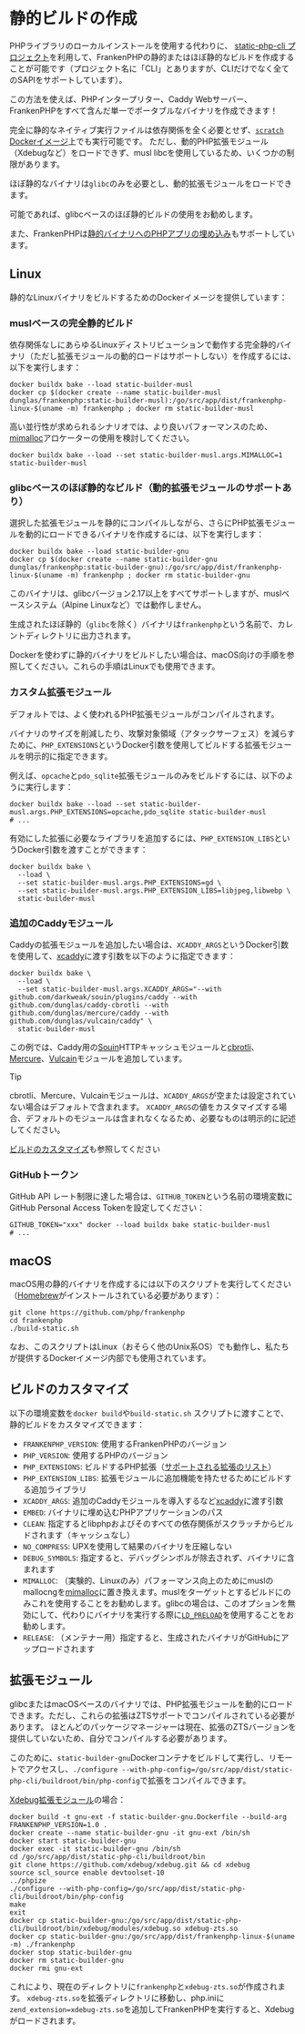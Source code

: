 # 静的ビルドの作成

PHPライブラリのローカルインストールを使用する代わりに、
[static-php-cli プロジェクト](https://github.com/crazywhalecc/static-php-cli)を利用して、FrankenPHPの静的またはほぼ静的なビルドを作成することが可能です（プロジェクト名に「CLI」とありますが、CLIだけでなく全てのSAPIをサポートしています）。

この方法を使えば、PHPインタープリター、Caddy Webサーバー、FrankenPHPをすべて含んだ単一でポータブルなバイナリを作成できます！

完全に静的なネイティブ実行ファイルは依存関係を全く必要とせず、[`scratch` Dockerイメージ](https://docs.docker.com/build/building/base-images/#create-a-minimal-base-image-using-scratch)上でも実行可能です。
ただし、動的PHP拡張モジュール（Xdebugなど）をロードできず、musl libcを使用しているため、いくつかの制限があります。

ほぼ静的なバイナリは`glibc`のみを必要とし、動的拡張モジュールをロードできます。

可能であれば、glibcベースのほぼ静的ビルドの使用をお勧めします。

また、FrankenPHPは[静的バイナリへのPHPアプリの埋め込み](embed.md)もサポートしています。

## Linux

静的なLinuxバイナリをビルドするためのDockerイメージを提供しています：

### muslベースの完全静的ビルド

依存関係なしにあらゆるLinuxディストリビューションで動作する完全静的バイナリ（ただし拡張モジュールの動的ロードはサポートしない）を作成するには、以下を実行します：

```console
docker buildx bake --load static-builder-musl
docker cp $(docker create --name static-builder-musl dunglas/frankenphp:static-builder-musl):/go/src/app/dist/frankenphp-linux-$(uname -m) frankenphp ; docker rm static-builder-musl
```

高い並行性が求められるシナリオでは、より良いパフォーマンスのため、[mimalloc](https://github.com/microsoft/mimalloc)アロケーターの使用を検討してください。

```console
docker buildx bake --load --set static-builder-musl.args.MIMALLOC=1 static-builder-musl
```

### glibcベースのほぼ静的なビルド（動的拡張モジュールのサポートあり）

選択した拡張モジュールを静的にコンパイルしながら、さらにPHP拡張モジュールを動的にロードできるバイナリを作成するには、以下を実行します：

```console
docker buildx bake --load static-builder-gnu
docker cp $(docker create --name static-builder-gnu dunglas/frankenphp:static-builder-gnu):/go/src/app/dist/frankenphp-linux-$(uname -m) frankenphp ; docker rm static-builder-gnu
```

このバイナリは、glibcバージョン2.17以上をすべてサポートしますが、muslベースシステム（Alpine Linuxなど）では動作しません。

生成されたほぼ静的（`glibc`を除く）バイナリは`frankenphp`という名前で、カレントディレクトリに出力されます。

Dockerを使わずに静的バイナリをビルドしたい場合は、macOS向けの手順を参照してください。これらの手順はLinuxでも使用できます。

### カスタム拡張モジュール

デフォルトでは、よく使われるPHP拡張モジュールがコンパイルされます。

バイナリのサイズを削減したり、攻撃対象領域（アタックサーフェス）を減らすために、`PHP_EXTENSIONS`というDocker引数を使用してビルドする拡張モジュールを明示的に指定できます。

例えば、`opcache`と`pdo_sqlite`拡張モジュールのみをビルドするには、以下のように実行します：

```console
docker buildx bake --load --set static-builder-musl.args.PHP_EXTENSIONS=opcache,pdo_sqlite static-builder-musl
# ...
```

有効にした拡張に必要なライブラリを追加するには、`PHP_EXTENSION_LIBS`というDocker引数を渡すことができます：

```console
docker buildx bake \
  --load \
  --set static-builder-musl.args.PHP_EXTENSIONS=gd \
  --set static-builder-musl.args.PHP_EXTENSION_LIBS=libjpeg,libwebp \
  static-builder-musl
```

### 追加のCaddyモジュール

Caddyの拡張モジュールを追加したい場合は、`XCADDY_ARGS`というDocker引数を使用して、[xcaddy](https://github.com/caddyserver/xcaddy)に渡す引数を以下のように指定できます：

```console
docker buildx bake \
  --load \
  --set static-builder-musl.args.XCADDY_ARGS="--with github.com/darkweak/souin/plugins/caddy --with github.com/dunglas/caddy-cbrotli --with github.com/dunglas/mercure/caddy --with github.com/dunglas/vulcain/caddy" \
  static-builder-musl
```

この例では、Caddy用の[Souin](https://souin.io)HTTPキャッシュモジュールと[cbrotli](https://github.com/dunglas/caddy-cbrotli)、[Mercure](https://mercure.rocks)、[Vulcain](https://vulcain.rocks)モジュールを追加しています。

> [!TIP]
>
> cbrotli、Mercure、Vulcainモジュールは、`XCADDY_ARGS`が空または設定されていない場合はデフォルトで含まれます。
> `XCADDY_ARGS`の値をカスタマイズする場合、デフォルトのモジュールは含まれなくなるため、必要なものは明示的に記述してください。

[ビルドのカスタマイズ](#ビルドのカスタマイズ)も参照してください

### GitHubトークン

GitHub API レート制限に達した場合は、`GITHUB_TOKEN`という名前の環境変数にGitHub Personal Access Tokenを設定してください：

```console
GITHUB_TOKEN="xxx" docker --load buildx bake static-builder-musl
# ...
```

## macOS

macOS用の静的バイナリを作成するには以下のスクリプトを実行してください（[Homebrew](https://brew.sh/)がインストールされている必要があります）：

```console
git clone https://github.com/php/frankenphp
cd frankenphp
./build-static.sh
```

なお、このスクリプトはLinux（おそらく他のUnix系OS）でも動作し、私たちが提供するDockerイメージ内部でも使用されています。

## ビルドのカスタマイズ

以下の環境変数を`docker build`や`build-static.sh`
スクリプトに渡すことで、静的ビルドをカスタマイズできます：

- `FRANKENPHP_VERSION`: 使用するFrankenPHPのバージョン
- `PHP_VERSION`: 使用するPHPのバージョン
- `PHP_EXTENSIONS`: ビルドするPHP拡張（[サポートされる拡張のリスト](https://static-php.dev/en/guide/extensions.html)）
- `PHP_EXTENSION_LIBS`: 拡張モジュールに追加機能を持たせるためにビルドする追加ライブラリ
- `XCADDY_ARGS`: 追加のCaddyモジュールを導入するなど[xcaddy](https://github.com/caddyserver/xcaddy)に渡す引数
- `EMBED`: バイナリに埋め込むPHPアプリケーションのパス
- `CLEAN`: 指定するとlibphpおよびそのすべての依存関係がスクラッチからビルドされます（キャッシュなし）
- `NO_COMPRESS`: UPXを使用して結果のバイナリを圧縮しない
- `DEBUG_SYMBOLS`: 指定すると、デバッグシンボルが除去されず、バイナリに含まれます
- `MIMALLOC`: （実験的、Linuxのみ）パフォーマンス向上のためにmuslのmallocngを[mimalloc](https://github.com/microsoft/mimalloc)に置き換えます。muslをターゲットとするビルドにのみこれを使用することをお勧めします。glibcの場合は、このオプションを無効にして、代わりにバイナリを実行する際に[`LD_PRELOAD`](https://microsoft.github.io/mimalloc/overrides.html)を使用することをお勧めします。
- `RELEASE`: （メンテナー用）指定すると、生成されたバイナリがGitHubにアップロードされます

## 拡張モジュール

glibcまたはmacOSベースのバイナリでは、PHP拡張モジュールを動的にロードできます。ただし、これらの拡張はZTSサポートでコンパイルされている必要があります。
ほとんどのパッケージマネージャーは現在、拡張のZTSバージョンを提供していないため、自分でコンパイルする必要があります。

このために、`static-builder-gnu`Dockerコンテナをビルドして実行し、リモートでアクセスし、`./configure --with-php-config=/go/src/app/dist/static-php-cli/buildroot/bin/php-config`で拡張をコンパイルできます。

[Xdebug拡張モジュール](https://xdebug.org)の場合：

```console
docker build -t gnu-ext -f static-builder-gnu.Dockerfile --build-arg FRANKENPHP_VERSION=1.0 .
docker create --name static-builder-gnu -it gnu-ext /bin/sh
docker start static-builder-gnu
docker exec -it static-builder-gnu /bin/sh
cd /go/src/app/dist/static-php-cli/buildroot/bin
git clone https://github.com/xdebug/xdebug.git && cd xdebug
source scl_source enable devtoolset-10
../phpize
./configure --with-php-config=/go/src/app/dist/static-php-cli/buildroot/bin/php-config
make
exit
docker cp static-builder-gnu:/go/src/app/dist/static-php-cli/buildroot/bin/xdebug/modules/xdebug.so xdebug-zts.so
docker cp static-builder-gnu:/go/src/app/dist/frankenphp-linux-$(uname -m) ./frankenphp
docker stop static-builder-gnu
docker rm static-builder-gnu
docker rmi gnu-ext
```

これにより、現在のディレクトリに`frankenphp`と`xdebug-zts.so`が作成されます。
`xdebug-zts.so`を拡張ディレクトリに移動し、php.iniに`zend_extension=xdebug-zts.so`を追加してFrankenPHPを実行すると、Xdebugがロードされます。

